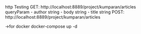 http Testing
GET: http://localhost:8889/project/kumparan/articles
queryParam
    - author string
    - body string
    - title string
POST: http://localhost:8889/project/kumparan/articles

->for docker
docker-compose up -d